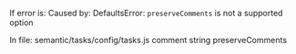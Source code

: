 If error is:
Caused by: DefaultsError: `preserveComments` is not a supported option

In file: semantic/tasks/config/tasks.js
comment string preserveComments